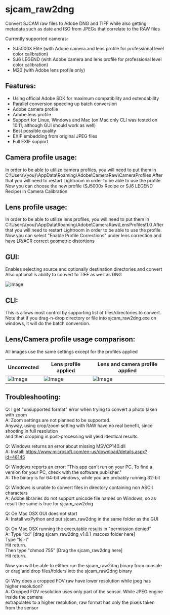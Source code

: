 # sjcam_raw2dng
Convert SJCAM raw files to Adobe DNG and TIFF while also getting metadata
such as date and ISO from JPEGs that correlate to the RAW files

Currently supported cameras:
- SJ5000X Elite (with Adobe camera and lens profile for professional level color calibration)
- SJ6 LEGEND (with Adobe camera and lens profile for professional level color calibration)
- M20 (with Adobe lens profile only)

Features:
--------------------
- Using official Adobe SDK for maximum compatibility and extendability
- Parallel conversion speeding up batch conversion
- Adobe camera profile
- Adobe lens profile
- Support for Linux, Windows and Mac (on Mac only CLI was tested on 10.11, although GUI should work as well)
- Best possible quality
- EXIF embedding from original JPEG files
- Full EXIF support


Camera profile usage:
---------------------
In order to be able to utilize camera profiles, you will need to put them in
C:\Users\\{you}\AppData\Roaming\Adobe\CameraRaw\CameraProfiles
After that you will need to restart Lightroom in order to be able to use the profile.
Now you can choose the new profile (SJ5000x Recipe or SJ6 LEGEND Recipe) in Camera Calibration

Lens profile usage:
---------------------
In order to be able to utilize lens profiles, you will need to put them in
C:\Users\\{you}\AppData\Roaming\Adobe\CameraRaw\LensProfiles\1.0
After that you will need to restart Lightroom in order to be able to use the profile.
Now you can select "Enable Profile Corrections" under lens correction and have LR/ACR correct geometric distortions

GUI:
---------------------
Enables selecting source and optionally destination directories and convert
Also optional is ability to convert to TIFF as well as DNG

![Image](https://github.com/yanburman/sjcam_raw2dng/blob/master/resources/gui.png)


CLI:
---------------------
This is allows most control by supporting list of files/directories to convert.
Note that if you drag-n-drop directory or file into sjcam_raw2dng.exe on windows, it will do the batch conversion.


Lens/Camera profile usage comparison:
-------------------------------------

All images use the same settings except for the profiles applied

Uncorrected | Lens profile applied | Lens and camera profile applied
------------|----------------------|--------------------------------
![Image](https://github.com/yanburman/sjcam_raw2dng/blob/master/resources/not_corrected.jpg) | ![Image](https://github.com/yanburman/sjcam_raw2dng/blob/master/resources/lens_corrected.jpg) | ![Image](https://github.com/yanburman/sjcam_raw2dng/blob/master/resources/lens_color_corrected.jpg)


Troubleshooting:
---------------------
Q: I get "unsupported format" error when trying to convert a photo taken with zoom</br>
A: Zoom settings are not planned to be supported.</br>
Anyway, using crop/zoom setting with RAW have no real benefit, since shooting in full resolution</br>
and then cropping in post-processing will yield identical results.

Q: Windows returns an error about missing MSVCP140.dll<br/>
A: Install: https://www.microsoft.com/en-us/download/details.aspx?id=48145

Q: Windows reports an error: "This app can't run on your PC. To find a version for your PC, check with the software publisher."<br/>
A: The binary is for 64-bit windows, while you are probably running 32-bit

Q: Windows is unable to convert files in directory containing non ASCII characters</br>
A: Adobe libraries do not support unicode file names on Windows, so as result the same is true for sjcam_raw2dng

Q: On Mac OSX GUI does not start<br/>
A: Install wxPython and put sjcam_raw2dng in the same folder as the GUI

Q: On Mac OSX running the executable results in "permission denied"<br/>
A: Type "cd" [drag sjcam_raw2dng_v1.0.1_macosx folder here]</br>
Type "ls -l"</br>
Hit return.</br>
Then type "chmod 755" [Drag the sjcam_raw2dng here]</br>
Hit return.</br>

Now you will be able to etither run the sjcam_raw2dng binary from console</br>
or drag and drop files/folders into the sjcam_raw2dng binary

Q: Why does a cropped FOV raw have lower resolution while jpeg has higher resolution?<br/>
A: Cropped FOV resolution uses only part of the sensor. While JPEG engine inside the camera</br>
extrapolates to a higher resolution, raw format has only the pixels taken from the sensor

